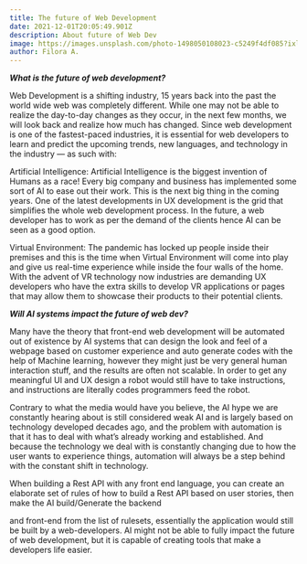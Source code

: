 ```yaml
---
title: The future of Web Development
date: 2021-12-01T20:05:49.901Z
description: About future of Web Dev
image: https://images.unsplash.com/photo-1498050108023-c5249f4df085?ixlib=rb-1.2.1&ixid=MnwxMjA3fDB8MHxwaG90by1wYWdlfHx8fGVufDB8fHx8&auto=format&fit=crop&w=872&q=80
author: Filora A.
---
```

***What is the future of web development?***

Web Development is a shifting industry, 15 years back into the past the world wide web was completely different. While one may not be able to realize the day-to-day changes as they occur, in the next few months, we will look back and realize how much has changed. Since web development is one of the fastest-paced industries, it is essential for web developers to learn and predict the upcoming trends, new languages, and technology in the industry — as such with:

Artificial Intelligence: Artificial Intelligence is the biggest invention of Humans as a race! Every big company and business has implemented some sort of AI to ease out their work. This is the next big thing in the coming years. One of the latest developments in UX development is the grid that simplifies the whole web development process. In the future, a web developer has to work as per the demand of the clients hence AI can be seen as a good option.

Virtual Environment: The pandemic has locked up people inside their premises and this is the time when Virtual Environment will come into play and give us real-time experience while inside the four walls of the home. With the advent of VR technology now industries are demanding UX developers who have the extra skills to develop VR applications or pages that may allow them to showcase their products to their potential clients.

***Will AI systems impact the future of web dev?***

Many have the theory that front-end web development will be automated out of existence by AI systems that can design the look and feel of a webpage based on customer experience and auto generate codes with the help of Machine learning, however they might just be very general human interaction stuff, and the results are often not scalable. In order to get any meaningful UI and UX design a robot would still have to take instructions, and instructions are literally codes programmers feed the robot.

Contrary to what the media would have you believe, the AI hype we are constantly hearing about is still considered weak AI and is largely based on technology developed decades ago, and the problem with automation is that it has to deal with what’s already working and established. And because the technology we deal with is constantly changing due to how the user wants to experience things, automation will always be a step behind with the constant shift in technology.

When building a Rest API with any front end language, you can create an elaborate set of rules of how to build a Rest API based on user stories, then make the AI build/Generate the backend

and front-end from the list of rulesets, essentially the application would still be built by a web-developers. AI might not be able to fully impact the future of web development, but it is capable of creating tools that make a developers life easier.